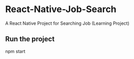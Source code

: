 # React-Native-Job-Search
A React Native Project for Searching Job (Learning Project)

## Run the project
npm start
